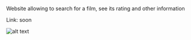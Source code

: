Website allowing to search for a film, see its rating and other information

Link: soon

![alt text](https://i.ibb.co/K97KWSV/films-searcher.png)
